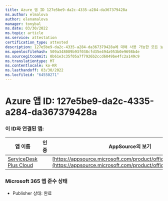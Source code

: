 ```yaml
---
title: Azure 앱 ID 127e5be9-da2c-4335-a284-da367379428a
ms.author: elmalova
author: elenamalova
manager: tonybal
ms.date: 03/30/2022
ms.topic: article
ms.service: attestation
certification_type: attested
description: 127e5be9-da2c-4335-a284-da367379428a에 대해 사용 가능한 모든 보안 및 규정 준수 정보입니다.
ms.openlocfilehash: 509a348089b93f038cfd35e494a953b0e9698b4e
ms.sourcegitcommit: 0b61e3c35f05a7f7926b2ccd6049be4fc2a149c9
ms.translationtype: MT
ms.contentlocale: ko-KR
ms.lasthandoff: 03/30/2022
ms.locfileid: "64550271"
---
```

# <a name="azure-app-id-127e5be9-da2c-4335-a284-da367379428a"></a>Azure 앱 ID: 127e5be9-da2c-4335-a284-da367379428a


### <a name="apps-associated-with-this-id"></a>이 ID와 연결된 앱:
| **앱 이름** | **인증** | **AppSource의 보기** |
|--------------|---------------|-----------------------|
| [ServiceDesk Plus Cloud](../forward/WA200000037.md) |  | [https://appsource.microsoft.com/product/office/WA200000037](https://appsource.microsoft.com/product/office/WA200000037) |

### <a name="microsoft-365-app-compliance-status"></a>Microsoft 365 앱 준수 상태
- Publisher 상태: 완료
